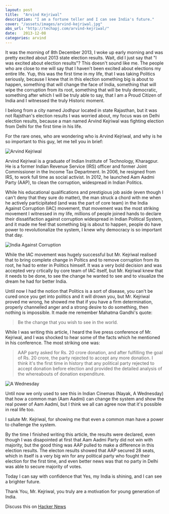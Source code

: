 ```yaml
---
layout: post
title:  "Arvind Kejriwal"
description: "I am a fortune teller and I can see India's future."
cover: "/assets/images/arvind-kejriwal.jpg"
abs_url: "http://techapj.com/arvind-kejriwal/"
date:   2013-12-08
categories: arvind
---
```


It was the morning of 8th December 2013, I woke up early morning and was pretty excited about 2013 state election results. Wait, did I just say that "I was excited about election results"? This doesn't sound like me. The people who are close to me will say that I haven't been excited about elections my entire life. Yup, this was the first time in my life, that I was taking Politics seriously, because I knew that in this election something big is about to happen, something that will change the face of India, something that will wipe the corruption from its root, something that will be truly democratic, something after which I will be truly able to say, that I am a Proud Citizen of India and I witnessed the truly Historic moment.

I belong from a city named Jodhpur located in state Rajasthan, but it was not Rajsthan's election results I was worried about, my focus was on Delhi election results, because a man named Arvind Kejriwal was fighting election from Delhi for the first time in his life.

For the rare ones, who are wondering who is Arvind Kejriwal, and why is he so important to this guy, let me tell you in brief:

![Arvind Kejriwal](https://github.com/ArpitJalan/arpitjalan.github.com/raw/master/images/kejriwal-solo.jpg "Arvind Kejriwal")

Arvind Kejriwal is a graduate of Indian Institute of Technology, Kharagpur. He is a former Indian Revenue Service (IRS) officer and former Joint Commissioner in the Income Tax Department. In 2006, he resigned from IRS, to work full time as social activist. In 2012, he launched Aam Aadmi Party (AAP), to clean the corruption, widespread in Indian Politics.

While his educational qualifications and prestigious job aside (even though I can't deny that they sure do matter), the man struck a chord with me when he actively participitated (and was the part of core team) in the India Against Corruption (IAC) movement, that movement was the most striking movement I witnessed in my life, millions of people joined hands to declare their dissatifaction against corruption widespread in Indian Political System, and it made me feel that something big is about to happen, people do have power to revolutionalize the system, I knew why democracy is so important that day.

![India Against Corruption](https://github.com/ArpitJalan/arpitjalan.github.com/raw/master/images/iac.jpg "India Against Corruption")

While the IAC movement was hugely successful but Mr. Kejriwal realised that to bring complete change in Poltics and to remove corruption from its root, he had to enter in Politics himself. It was a very bold decision and was accepted very crtically by core team of IAC itself, but Mr. Kejriwal knew that it needs to be done, to see the change he wanted to see and to visualize the dream he had for better India.

Until now I had the notion that Politics is a sort of disease, you can't be cured once you get into politics and it will drown you, but Mr. Kejriwal proved me wrong, he showed me that if you have a firm determination, properly channelled anger and a strong desire to do something, then nothing is impossible. It made me remember Mahatma Gandhi's quote:

> Be the change that you wish to see in the world.

While I was writing this article, I heard the live press conference of Mr. Kejriwal, and I was shocked to hear some of the facts which he mentioned in his conference. The most striking one was:

> AAP party asked for Rs. 20 crore donation, and after fulfilling the goal of Rs. 20 crore, the party rejected to accept any more donation. I think it's the first time in history that any political party rejected to accept donation before election and provided the detailed analysis of the whereabouts of donation expenditure.

![A Wednesday](https://github.com/ArpitJalan/arpitjalan.github.com/raw/master/images/a-wednesday.jpg "A Wednesday")

Until now we only used to see this in Indian Cinemas (Nayak, A Wednesday) that how a common man (Aam Aadmi) can change the system and show the real power of Aam Aadmi, but I think we all can agree now that it's possible in real life too.

I salute Mr. Kejriwal, for showing me that even a common man have a power to challenge the system.

By the time I finished writing this article, the results were declared, even though I was disapointed at first that Aam Aadmi Party did not win with majority, but the good thing was AAP pulled to make a difference in this election results. The electon results showed that AAP secured 28 seats, which in itself is a very big win for any political party who fought their election for the first time, and even better news was that no party in Delhi was able to secure majority of votes.

Today I can say with confidence that Yes, my India is shining, and I can see a brighter future.

Thank You, Mr. Kejriwal, you truly are a motivation for young generation of India.

Discuss this on [Hacker News](https://news.ycombinator.com/item?id=6869907 "Hacker News")